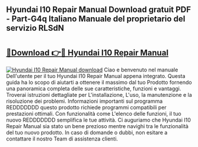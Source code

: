 ## Hyundai I10 Repair Manual Download gratuit PDF - Part-G4q Italiano Manuale del proprietario del servizio RLSdN

# <h2><a href="http://dfduu7p.blite.top/?on=Hyundai+I10+Repair+Manual">🔗Download 👉🔴 Hyundai I10 Repair Manual</a></h2>

[![Hyundai I10 Repair Manual download](https://i.imgur.com/lujVjoI.png)](http://dfduu7p.blite.top/?on=Hyundai+I10+Repair+Manual)
Ciao e benvenuto nel manuale Dell'utente per il tuo Hyundai I10 Repair Manual appena integrato. Questa guida ha lo scopo di aiutarti a ottenere il massimo dal tuo Prodotto fornendo una panoramica completa delle sue caratteristiche, funzioni e vantaggi. Troverai istruzioni dettagliate per L'installazione, L'uso, la manutenzione e la risoluzione dei problemi. Informazioni importanti sul programma REDDDDDDD questo prodotto richiede programmi compatibili per prestazioni ottimali. Con funzionalità come L'elenco delle funzioni, il tuo nuovo REDDDDDDD semplifica le tue attività. Ci auguriamo che Hyundai I10 Repair Manual sia stato un bene prezioso mentre navighi tra le funzionalità del tuo nuovo prodotto. In caso di domande o dubbi, non esitare a contattare il nostro Team di assistenza clienti.
